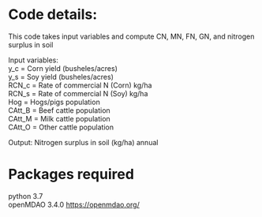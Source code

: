 
# Code details:
This code takes input variables and compute CN, MN, FN, GN, and nitrogen surplus in soil

Input variables:  
 y_c   =  Corn yield (busheles/acres)   
 y_s   =  Soy yield (busheles/acres)   
 RCN_c = Rate of commercial N (Corn) kg/ha  
 RCN_s = Rate of commercial N (Soy) kg/ha  
 Hog   = Hogs/pigs population  
 CAtt_B = Beef cattle population  
 CAtt_M = Milk cattle population  
 CAtt_O = Other cattle population  
 
Output: Nitrogen surplus in soil (kg/ha) annual   

# Packages required
python 3.7  
openMDAO 3.4.0 https://openmdao.org/
